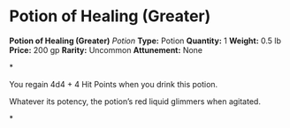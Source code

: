 # Potion of Healing (Greater)

**Potion of Healing (Greater)**
_Potion_
**Type:** Potion
**Quantity:** 1
**Weight:** 0.5 lb
**Price:** 200 gp
**Rarity:** Uncommon
**Attunement:** None

*<p>You regain 4d4 + 4 Hit Points when you drink this potion.

Whatever its potency, the potion’s red liquid glimmers when agitated.</p>*